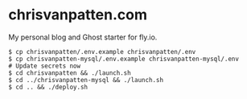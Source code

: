 # chrisvanpatten.com

My personal blog and Ghost starter for fly.io.

```
$ cp chrisvanpatten/.env.example chrisvanpatten/.env
$ cp chrisvanpatten-mysql/.env.example chrisvanpatten-mysql/.env
# Update secrets now
$ cd chrisvanpatten && ./launch.sh
$ cd ../chrisvanpatten-mysql && ./launch.sh
$ cd .. && ./deploy.sh
```
